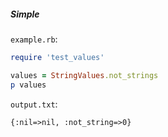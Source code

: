 ##### Simple

```example.rb```:
```ruby
require 'test_values'

values = StringValues.not_strings
p values
```

```output.txt```:
```
{:nil=>nil, :not_string=>0}
```
